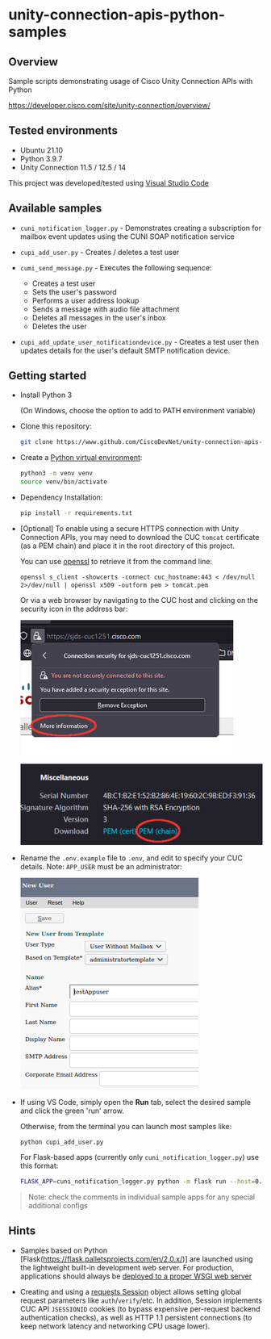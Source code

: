 # unity-connection-apis-python-samples

## Overview

Sample scripts demonstrating usage of Cisco Unity Connection APIs with Python

https://developer.cisco.com/site/unity-connection/overview/

## Tested environments

- Ubuntu 21.10
- Python 3.9.7
- Unity Connection 11.5 / 12.5 / 14

This project was developed/tested using [Visual Studio Code](https://code.visualstudio.com/)

## Available samples

* `cuni_notification_logger.py` - Demonstrates creating a subscription for mailbox event updates using the CUNI SOAP notification service

* `cupi_add_user.py` - Creates / deletes a test user

* `cumi_send_message.py` -  Executes the following sequence:

    * Creates a test user
    * Sets the user's password
    * Performs a user address lookup
    * Sends a message with audio file attachment
    * Deletes all messages in the user's inbox
    * Deletes the user

* `cupi_add_update_user_notificationdevice.py` - Creates a test user then updates details for the user's default SMTP notification device.

## Getting started

* Install Python 3

  (On Windows, choose the option to add to PATH environment variable)

* Clone this repository:

    ```bash
    git clone https://www.github.com/CiscoDevNet/unity-connection-apis-python-samples
    ```

* Create a [Python virtual environment](https://docs.python.org/3/tutorial/venv.html):

    ```bash
    python3 -m venv venv
    source venv/bin/activate
    ```
* Dependency Installation:

    ```bash
    pip install -r requirements.txt
    ```
  
* [Optional] To enable using a secure HTTPS connection with Unity Connection APIs, you may need to download the CUC `tomcat` certificate (as a PEM chain) and place it in the root directory of this project.

    You can use [openssl](https://www.openssl.org/) to retrieve it from the command line:

    ```
    openssl s_client -showcerts -connect cuc_hostname:443 < /dev/null 2>/dev/null | openssl x509 -outform pem > tomcat.pem
    ```

    Or via a web browser by navigating to the CUC host and clicking on the security icon in the address bar:

    ![more information](assets/images/cert1.png)

    ![PEM chain](assets/images/cert2.png)

    
* Rename the `.env.example` file to `.env`, and edit to specify your CUC details. Note: `APP_USER` must be an administrator:

    ![user config](assets/images/user_config.png)

* If using VS Code, simply open the **Run** tab, select the desired sample and click the green 'run' arrow.

    Otherwise, from the terminal you can launch most samples like:
    
    ```
    python cupi_add_user.py
    ```

    For Flask-based apps (currently only `cuni_notification_logger.py`) use this format:

    ```bash
    FLASK_APP=cuni_notification_logger.py python -m flask run --host=0.0.0.0 --port=5000
    ```
> Note: check the comments in individual sample apps for any special additional configs 

## Hints

* Samples based on Python [Flask(https://flask.palletsprojects.com/en/2.0.x/)] are launched using the lightweight built-in development web server.  For production, applications should always be [deployed to a proper WSGI web server](https://flask.palletsprojects.com/en/2.0.x/deploying/)

* Creating and using a [requests Session](https://2.python-requests.org/en/master/user/advanced/#id1) object allows setting global request parameters like `auth`/`verify`/etc.  In addition, Session implements CUC API `JSESSIONID` cookies (to bypass expensive per-request backend authentication checks), as well as HTTP 1.1 persistent connections (to keep network latency and networking CPU usage lower).